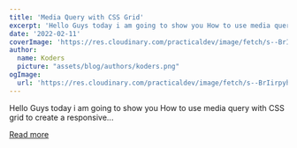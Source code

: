 ```yaml
---
title: 'Media Query with CSS Grid'
excerpt: 'Hello Guys today i am going to show you How to use media query with CSS grid to create a responsive...'
date: '2022-02-11'
coverImage: 'https://res.cloudinary.com/practicaldev/image/fetch/s--BrIirpyh--/c_imagga_scale,f_auto,fl_progressive,h_420,q_auto,w_1000/https://dev-to-uploads.s3.amazonaws.com/uploads/articles/10qvebrc1kj8l49cqh6c.png'
author:
  name: Koders
  picture: "assets/blog/authors/koders.png"
ogImage:
  url: 'https://res.cloudinary.com/practicaldev/image/fetch/s--BrIirpyh--/c_imagga_scale,f_auto,fl_progressive,h_420,q_auto,w_1000/https://dev-to-uploads.s3.amazonaws.com/uploads/articles/10qvebrc1kj8l49cqh6c.png'
---
```


Hello Guys today i am going to show you How to use media query with CSS grid to create a responsive...

[Read more](https://dev.to/shubhamtiwari909/media-query-with-css-grid-1l7a)
